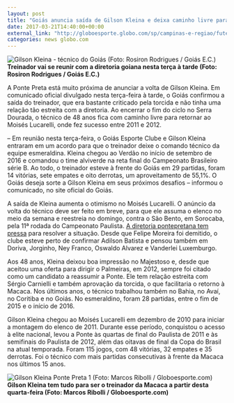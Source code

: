 ```yaml
---
layout: post
title: "Goiás anuncia saída de Gilson Kleina e deixa caminho livre para a Ponte Preta"
date: 2017-03-21T14:40:00+00:00
external_link: "http://globoesporte.globo.com/sp/campinas-e-regiao/futebol/noticia/2017/03/ponte-aguarda-liberacao-do-goias-para-anunciar-volta-de-gilson-kleina.html"
categories: news globo.com
---
```

 ![Gilson Kleina - técnico do Goiás (Foto: Rosiron Rodrigues / Goiás E.C.)](http://s2.glbimg.com/MgptZ1hB-jZ68C6K7RM_MA9bpPU=/103x17:595x669/300x397/s.glbimg.com/es/ge/f/original/2017/03/10/kleina.jpg "Gilson Kleina - técnico do Goiás (Foto: Rosiron Rodrigues / Goiás E.C.)")**Treinador&nbsp;vai se reunir com a diretoria goiana nesta terça à tarde (Foto: Rosiron Rodrigues / Goiás E.C.)**

A Ponte Preta está muito próxima de anunciar a volta de Gilson Kleina. Em comunicado oficial divulgado nesta terça-feira à tarde, o Goiás confirmou a saída do treinador, que era bastante criticado pela torcida e não tinha uma relação tão estreita com a diretoria. Ao encerrar o fim do ciclo no Serra Dourada, o técnico de 48 anos fica com caminho livre para retornar ao Moisés Lucarelli, onde fez sucesso entre 2011 e 2012.

– Em reunião nesta terça-feira, o Goiás Esporte Clube e Gilson Kleina entraram em um acordo para que o treinador deixe o comando técnico da equipe esmeraldina. Kleina chegou ao Verdão no início de setembro de 2016 e comandou o time alviverde na reta final do Campeonato Brasileiro série B. Ao todo, o treinador esteve à frente do Goiás em 29 partidas, foram 14 vitórias, sete empates e oito derrotas, um aproveitamento de 55,1%. O Goiás deseja sorte a Gilson Kleina em seus próximos desafios&nbsp;– informou o comunicado, no site oficial do Goiás.

A saída de Kleina aumenta o otimismo no Moisés Lucarelli. O anúncio da volta do técnico deve ser feito em breve, para que ele assuma o elenco no meio da semana e reestreia no domingo, contra o São Bento, em Sorocaba, pela 11ª rodada do Campeonato Paulista.&nbsp;[A diretoria pontepretana tem pressa](http://globoesporte.globo.com/sp/campinas-e-regiao/futebol/times/ponte-preta/noticia/2017/03/ponte-volta-carga-por-novo-tecnico-e-espera-definir-nome-ate-fim-da-semana.html) para resolver a situação. Desde que Felipe Moreira foi demitido,&nbsp;o clube esteve perto de confirmar Adilson Batista e pensou também em Doriva, Jorginho, Ney Franco, Oswaldo Alvarez e Vanderlei Luxemburgo.

Aos 48 anos, Kleina deixou boa impressão no Majestoso e, desde que aceitou uma oferta para dirigir o Palmeiras, em 2012, sempre foi citado como um candidato a reassumir a Ponte. Ele tem relação estreita com Sérgio Carnielli e também aprovação da torcida, o que facilitaria o retorno à Macaca. Nos últimos anos, o técnico trabalhou&nbsp;também no Bahia, no Avaí, no Coritiba e no Goiás. No esmeraldino, foram 28 partidas, entre o fim de 2015 e o início de 2016.

Gilson Kleina chegou ao Moisés Lucarelli em dezembro de 2010 para iniciar a montagem do elenco de 2011. Durante esse período, conquistou o acesso à elite nacional, levou a Ponte às quartas de final do Paulista de 2011 e às semifinais do Paulista de 2012, além das oitavas de final da Copa do Brasil na atual temporada. Foram 115 jogos, com 48 vitórias, 32 empates e 35 derrotas. Foi o técnico com mais partidas consecutivas à frente da Macaca nos últimos 15 anos.

 ![Gilson Kleina Ponte Preta 1 (Foto: Marcos Ribolli / Globoesporte.com)](http://s2.glbimg.com/FOmFSXNj75HKeaVo7J-1bJ8jDio=/0x47:2177x1310/690x400/s.glbimg.com/es/ge/f/original/2011/10/26/bat8497.jpg "Gilson Kleina Ponte Preta 1 (Foto: Marcos Ribolli / Globoesporte.com)")**Gilson Kleina tem tudo para ser o treinador da Macaca a partir desta quarta-feira (Foto: Marcos Ribolli / Globoesporte.com)**

